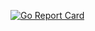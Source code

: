 [![Go Report Card](https://goreportcard.com/badge/github.com/Devil666face/gofinabot)](https://goreportcard.com/report/github.com/Devil666face/gofinabot)
